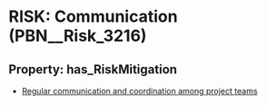 # RISK: __Communication__ (PBN__Risk_3216)

## Property: has_RiskMitigation

* [Regular communication and coordination among project teams](PBN__Mitigation_1686)


